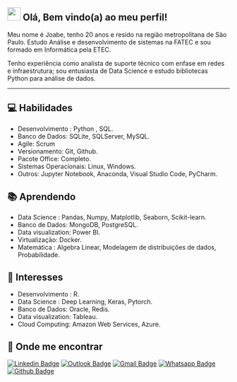 ## <img src="https://media.giphy.com/media/hvRJCLFzcasrR4ia7z/giphy.gif" width="30px"> Olá, Bem vindo(a) ao meu perfil!

Meu nome é Joabe, tenho 20 anos e resido na região metropolitana de São Paulo. Estudo Análise e desenvolvimento de sistemas na FATEC e sou formado em Informática pela ETEC.

Tenho experiência como analista de suporte técnico com enfase em redes e infraestrutura; sou entusiasta de Data Science e estudo bibliotecas Python para análise de dados.

----
## :computer: Habilidades
* Desenvolvimento : Python , SQL.
* Banco de Dados: SQLite, SQLServer, MySQL.
* Agile: Scrum
* Versionamento: Git, Github.
* Pacote Office: Completo.
* Sistemas Operacionais: Linux, Windows.
* Outros: Jupyter Notebook, Anaconda, Visual Studio Code, PyCharm.

## :books: Aprendendo
* Data Science : Pandas, Numpy, Matplotlib, Seaborn, Scikit-learn.
* Banco de Dados: MongoDB, PostgreSQL.
* Data visualization: Power BI.
* Virtualização: Docker.
* Matemática : Algebra Linear, Modelagem de distribuições de dados, Probabilidade.

## :thought_balloon: Interesses
* Desenvolvimento : R.
* Data Science : Deep Learning, Keras, Pytorch.
* Banco de Dados: Oracle, Redis.
* Data visualization: Tableau.
* Cloud Computing: Amazon Web Services, Azure.

## :iphone: Onde me encontrar

[![Linkedin Badge](https://img.shields.io/badge/-Joabe%20Santos-blue?style=flat-square&logo=Linkedin&logoColor=white&link=https://www.linkedin.com/in/joabe-santos)](https://www.linkedin.com/in/joabe-santos/)
[![Outlook Badge](https://img.shields.io/badge/-joabe.santos01@fatec.sp.gov.br-0078d4?style=flat-square&logo=microsoft-outlook&logoColor=white)](mailto:joabe.santos01@fatec.sp.gov.br)
[![Gmail Badge](https://img.shields.io/badge/-jbencao37@gmail.com-D14836?style=flat-square&logo=Gmail&logoColor=white)](mailto:jbencao37@gmail.com)
[![Whatsapp Badge](https://img.shields.io/badge/-+5511973658018-25D366?style=flat-square&logo=whatsapp&logoColor=white)](wa.me/5511973658018)
[![Github Badge](https://img.shields.io/badge/-J0BS013-000?style=flat-square&logo=Github&logoColor=white&link=https://github.com/J0BS013)](https://github.com/J0BS013)


